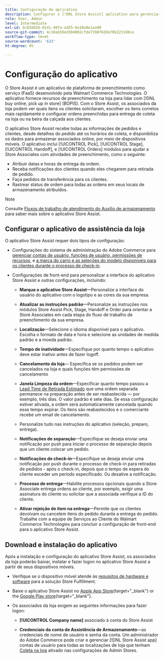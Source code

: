 ```yaml
---
title: Configuração do aplicativo
description: Configurar o [!DNL Store Assist] aplicativo para gerenciar fluxos de trabalho e processos completos de atendimento de lojas para compras online, retirada em pedidos de lojas.
role: User, Admin
level: Intermediate
exl-id: bcb5b02b-0141-407a-ad55-6e10e8e1aa90
source-git-commit: 4c10ab59ed304002cfde7398762bb70b223180ce
workflow-type: tm+mt
source-wordcount: '623'
ht-degree: 0%

---
```


# Configuração do aplicativo

O Store Assist é um aplicativo de plataforma de preenchimento como serviço (FaaS) desenvolvido pela Walmart Commerce Technologies. O aplicativo fornece recursos de preenchimento na loja para lidar com [!DNL buy online, pick up in store] (BOPIS). Com o Store Assist, os associados da loja podem ver quais itens os clientes solicitaram, escolher os itens corretos mais rapidamente e configurar ordens preenchidas para entrega de coleta na loja ou na beira da calçada aos clientes.

O aplicativo Store Assist recebe todas as informações de pedidos e clientes, desde detalhes do pedido até os horários de coleta, e disponibiliza os dados para armazenar associados online, por meio de dispositivos móveis. O aplicativo inclui [!UICONTROL Pick], [!UICONTROL Stage], [!UICONTROL Handoff], e [!UICONTROL Orders] módulos para ajudar a Store Associates com atividades de preenchimento, como o seguinte:

- Atribuir datas e horas de entrega da ordem.
- Receba notificações dos clientes quando eles chegarem para retirada de pedido.
- Faça pedidos de transferência para os clientes.
- Rastrear status de ordem para todas as ordens em seus locais de armazenamento atribuídos.

>[!NOTE]
>
>Consulte [Fluxos de trabalho de atendimento do Auxílio de armazenamento](store-assist-modules.md) para saber mais sobre o aplicativo Store Assist.

## Configurar o aplicativo de assistência da loja

O aplicativo Store Assist requer dois tipos de configuração:

- Configurações do sistema de administração do Adobe Commerce para [gerenciar contas de usuário, funções de usuário, permissões de recursos](user-setup.md), e [a marca do carro e as seleções do modelo disponíveis para os clientes durante o processo de check-in](check-in-experience-setup.md).

- Configurações de front-end para personalizar a interface do aplicativo Store Assist e outras configurações, incluindo:

   - **Marque o aplicativo Store Assist**—Personalize a interface do usuário do aplicativo com o logotipo e as cores da sua empresa.

   - **Atualizar as instruções padrão**—Personalize as instruções nos módulos Store Assist Pick, Stage, Handoff e Order para orientar a Store Associates em cada etapa do fluxo de trabalho de preenchimento da sua empresa.

   - **Localização**—Selecione o idioma disponível para o aplicativo. Escolha o formato de data e hora e selecione as unidades de medida padrão e a moeda padrão.

   - **Tempo de inatividade**—Especifique por quanto tempo o aplicativo deve estar inativo antes de fazer logoff.

   - **Cancelamento da loja**— Especifica se os pedidos podem ser cancelados na loja e quais funções têm permissões de cancelamento

   - **Janela Limpeza da ordem**—Especificar quanto tempo passou a [Lead Time de Retirada Estimado](enable-general.md#delivery-method-title-configuration) que uma ordem separada permanece na preparação antes de ser reabastecida — por exemplo, três dias. O valor padrão é sete dias. Se essa configuração estiver ativada, a ordem será automaticamente cancelada quando esse tempo expirar. Os itens são reabastecidos e o comerciante recebe um email de cancelamento.

   - Personalize tudo nas instruções do aplicativo (seleção, preparo, entrega).

   - **Notificações de separação**—Especifique se deseja enviar uma notificação por push para iniciar o processo de separação depois que um cliente colocar um pedido.

   - **Notificações de check-in**—Especifique se deseja enviar uma notificação por push durante o processo de check-in para retiradas de pedidos - após o check-in, depois que o tempo de espera do cliente exceder um período especificado. Ou desative a notificação.

   - **Processo de entrega**—Habilite processos opcionais quando a Store Associate entrega ordens ao cliente, por exemplo, exigir uma assinatura do cliente ou solicitar que a associada verifique a ID do cliente.

   - **Ativar rejeição de item na entrega**—Permite que os clientes devolvam ou cancelem itens do pedido durante a entrega do pedido.
   Trabalhe com a equipe de Serviços ao Cliente do Walmart Commerce Technologies para concluir a configuração de front-end para o aplicativo Store Assist.

## Download e instalação do aplicativo

Após a instalação e configuração do aplicativo Store Assist, os associados da loja poderão baixar, instalar e fazer logon no aplicativo Store Assist a partir de seus dispositivos móveis.

- Verifique se o dispositivo móvel atende às [requisitos de hardware e software](solution-requirements.md#store-assist-app-requirements) para a solução Store Fulfillment.

- Baixe o aplicativo Store Assist no [Apple App Store](https://apps.apple.com/us/app/store-assist-by-walmart/id1609281539){target="_blank"} or the [Google Play store](https://play.google.com/store/apps/details?id=com.walmart.faas.storeassist){target="_blank"}.

- Os associados da loja exigem as seguintes informações para fazer logon:

   - **[!UICONTROL Company name]** associado à conta do Store Assist

   - **Credenciais da conta de Assistência de Armazenamento**—as credenciais de nome de usuário e senha da conta.
   Um administrador do Adobe Commerce pode criar e gerenciar [!DNL Store Assist app] contas de usuário para todas as localizações de loja que tenham [Coleta na loja](merchant-store-configuration.md#pickup-location-configuration) ativado nas configurações de Admin Stores.
